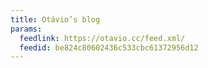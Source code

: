 ```yaml
---
title: Otávio’s blog
params:
  feedlink: https://otavio.cc/feed.xml/
  feedid: be824c80602436c533cbc61372956d12
---
```

